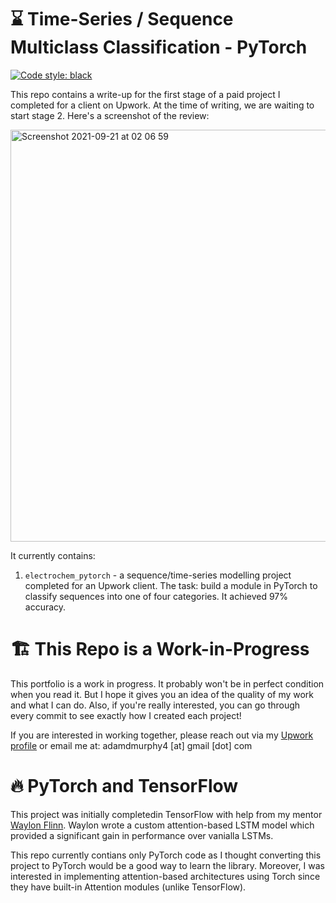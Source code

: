 # ⌛ Time-Series / Sequence Multiclass Classification - PyTorch

[![Code style: black](https://img.shields.io/badge/code%20style-black-000000.svg)](https://github.com/psf/black)

This repo contains a write-up for the first stage of a paid project I completed for a client on Upwork. At the time of writing, we are waiting to start stage 2. Here's a screenshot of the review:

<img width="659" alt="Screenshot 2021-09-21 at 02 06 59" src="https://user-images.githubusercontent.com/51246969/134092832-1301eda9-25ff-4d9b-a28b-38d39eb1278b.png">

It currently contains:
1. `electrochem_pytorch` - a sequence/time-series modelling project completed for an Upwork client. The task: build a module in PyTorch to classify sequences into one of four categories. It achieved 97% accuracy. 

# 🏗 This Repo is a Work-in-Progress

This portfolio is a work in progress. It probably won't be in perfect condition when you read it. But I hope it gives you an idea of the quality of my work and what I can do. Also, if you're really interested, you can go through every commit to see exactly how I created each project!

If you are interested in working together, please reach out via my [Upwork profile](https://www.upwork.com/freelancers/~01153ca9fd0099730e) or email me at: adamdmurphy4 [at] gmail [dot] com

# 🔥 PyTorch and TensorFlow

This project was initially completedin TensorFlow with help from my mentor [Waylon Flinn](https://github.com/waylonflinn). Waylon wrote a custom attention-based LSTM model which provided a significant gain in performance over vanialla LSTMs. 

This repo currently contians only PyTorch code as I thought converting this project to PyTorch would be a good way to learn the library. Moreover, I was interested in implementing attention-based architectures using Torch since they have built-in Attention modules (unlike TensorFlow).
